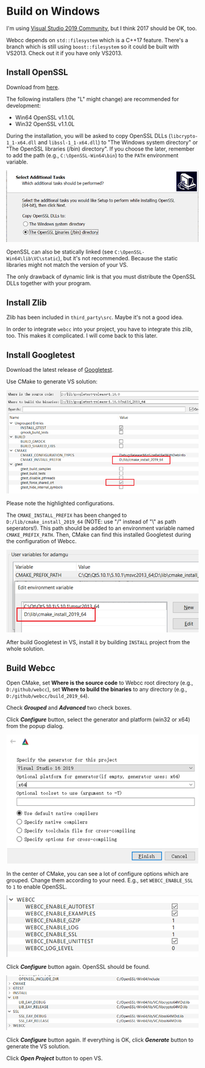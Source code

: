 # Build on Windows

I'm using [Visual Studio 2019 Community](https://visualstudio.microsoft.com/vs/community/), but I think 2017 should be OK, too.

Webcc depends on `std::filesystem` which is a C++17 feature. There's a branch which is still using `boost::filesystem` so it could be built with VS2013. Check out it if you have only VS2013.

## Install OpenSSL

Download from [here](http://slproweb.com/products/Win32OpenSSL.html).

The following installers (the "L" might change) are recommended for development:

- Win64 OpenSSL v1.1.0L
- Win32 OpenSSL v1.1.0L

During the installation, you will be asked to copy OpenSSL DLLs (`libcrypto-1_1-x64.dll` and `libssl-1_1-x64.dll`) to "The Windows system directory" or "The OpenSSL libraries (/bin) directory". If you choose the later, remember to add the path (e.g., `C:\OpenSSL-Win64\bin`) to the `PATH` environment variable.

![OpenSSL Installation](screenshots/win_openssl_install.png)

OpenSSL can also be statically linked (see `C:\OpenSSL-Win64\lib\VC\static`), but it's not recommended. Because the static libraries might not match the version of your VS.

The only drawback of dynamic link is that you must distribute the OpenSSL DLLs together with your program.

## Install Zlib

Zlib has been included in `third_party\src`. Maybe it's not a good idea.

In order to integrate `webcc` into your project, you have to integrate this zlib, too. This makes it complicated. I will come back to this later.

## Install Googletest

Download the latest release of [Googletest](https://github.com/google/googletest/releases).

Use CMake to generate VS solution:

![Googletest Installation](screenshots/win_cmake_config_gtest.png)

Please note the highlighted configurations.

The `CMAKE_INSTALL_PREFIX` has been changed to `D:/lib/cmake_install_2019_64` (NOTE: use "/" instead of "\\" as path seperators!). This path should be added to an environment variable named `CMAKE_PREFIX_PATH`. Then, CMake can find this installed Googletest during the configuration of Webcc.

![CMAKE_PREFIX_PATH](screenshots/win_cmake_prefix_path.png)

After build Googletest in VS, install it by building `INSTALL` project from the whole solution.

## Build Webcc

Open CMake, set **Where is the source code** to Webcc root directory (e.g., `D:/github/webcc`), set **Where to build the binaries** to any directory (e.g., `D:/github/webcc/build_2019_64`).

Check _**Grouped**_ and _**Advanced**_ two check boxes.

Click _**Configure**_ button, select the generator and platform (win32 or x64) from the popup dialog.

![CMake generator](screenshots/win_cmake_generator.png)

In the center of CMake, you can see a lot of configure options which are grouped. Change them according to your need. E.g., set `WEBCC_ENABLE_SSL` to `1` to enable OpenSSL.

![CMake config](screenshots/win_cmake_config.png)

Click _**Configure**_ button again. OpenSSL should be found.

![CMake config OpenSSL](screenshots/win_cmake_config_openssl.png)

Click _**Configure**_ button again. If everything is OK, click _**Generate**_ button to generate the VS solution.

Click _**Open Project**_ button to open VS.

